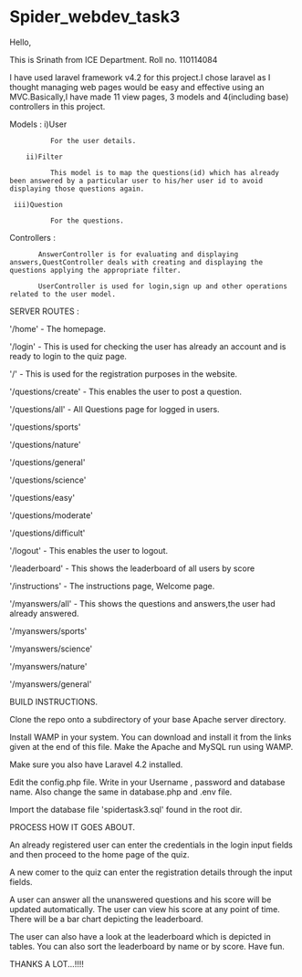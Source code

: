 # Spider_webdev_task3

Hello,

This is Srinath from ICE Department.
Roll no. 110114084

I have used laravel framework v4.2 for this project.I chose laravel as I thought managing web pages would be easy and effective using an MVC.Basically,I have made 11 view pages,
3 models and 4(including base) controllers in this project.

Models :
 i)User

              For the user details.
        
		ii)Filter
		
		      This model is to map the questions(id) which has already been answered by a particular user to his/her user id to avoid displaying those questions again.
	 
	 iii)Question
	   
	          For the questions.

Controllers : 
           
		   AnswerController is for evaluating and displaying answers,QuestController deals with creating and displaying the questions applying the appropriate filter.
           
		   UserController is used for login,sign up and other operations related to the user model.

SERVER ROUTES :

'/home' - The homepage.

'/login' - This is used for checking the user has already an account and is ready to login to the quiz page.

'/' - This is used for the registration purposes in the website.

'/questions/create' - This enables the user to post a question.

'/questions/all' - All Questions page for logged in users.

'/questions/sports'

'/questions/nature'

'/questions/general'

'/questions/science'

'/questions/easy'

'/questions/moderate'

'/questions/difficult'

'/logout' - This enables the user to logout.

'/leaderboard' - This shows the leaderboard of all users by score

'/instructions' - The instructions page, Welcome page.

'/myanswers/all' - This shows the questions and answers,the user had already answered.

'/myanswers/sports'

'/myanswers/science'

'/myanswers/nature'

'/myanswers/general'





BUILD INSTRUCTIONS.

Clone the repo onto a subdirectory of your base Apache server directory.



Install WAMP in your system. You can download and install it from the links given at the end of this file. Make the Apache and MySQL run using WAMP.



Make sure you also have Laravel 4.2 installed.



Edit the config.php file. Write in your Username , password and database name. Also change the same in database.php and .env file.



Import the database file 'spidertask3.sql' found in the root dir.





PROCESS HOW IT GOES ABOUT.





An already registered user can enter the credentials in the login input fields and then proceed to the home page of the quiz.



A new comer to the quiz can enter the registration details through the input fields.





A user can answer all the unanswered questions and his score will be updated automatically. 
The user can view his score at any point of time. There will be a bar chart depicting the leaderboard.



The user can also have a look at the leaderboard which is depicted in tables. You can also sort the leaderboard by name or by score. Have fun.






THANKS A LOT...!!!!

     			
				